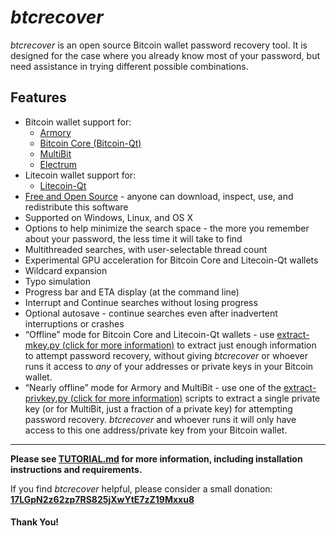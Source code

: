 # *btcrecover* #

*btcrecover* is an open source Bitcoin wallet password recovery tool. It is designed for the case where you already know most of your password, but need assistance in trying different possible combinations.

## Features ##

 * Bitcoin wallet support for:
     * [Armory](https://bitcoinarmory.com/)
     * [Bitcoin Core (Bitcoin-Qt)](https://bitcoinarmory.com/download/)
     * [MultiBit](https://multibit.org/)
     * [Electrum](https://electrum.org/)
 * Litecoin wallet support for:
     * [Litecoin-Qt](https://litecoin.org/)
 * [Free and Open Source](http://en.wikipedia.org/wiki/Free_and_open-source_software) - anyone can download, inspect, use, and redistribute this software
 * Supported on Windows, Linux, and OS X
 * Options to help minimize the search space - the more you remember about your password, the less time it will take to find
 * Multithreaded searches, with user-selectable thread count
 * Experimental GPU acceleration for Bitcoin Core and Litecoin-Qt wallets
 * Wildcard expansion
 * Typo simulation
 * Progress bar and ETA display (at the command line)
 * Interrupt and Continue searches without losing progress
 * Optional autosave - continue searches even after inadvertent interruptions or crashes
 * “Offline” mode for Bitcoin Core and Litecoin-Qt wallets - use [extract-mkey.py (click for more information)](extract-mkey/README.md) to extract just enough information to attempt password recovery, without giving *btcrecover* or whoever runs it access to *any* of your addresses or private keys in your Bitcoin wallet.
 * “Nearly offline” mode for Armory and MultiBit - use one of the [extract-privkey.py (click for more information)](extract-privkey/README.md) scripts to extract a single private key (or for MultiBit, just a fraction of a private key) for attempting password recovery. *btcrecover* and whoever runs it will only have access to this one address/private key from your Bitcoin wallet.

----------

**Please see [TUTORIAL.md](TUTORIAL.md) for more information, including installation instructions and requirements.**

If you find *btcrecover* helpful, please consider a small donation:
**[17LGpN2z62zp7RS825jXwYtE7zZ19Mxxu8](bitcoin:17LGpN2z62zp7RS825jXwYtE7zZ19Mxxu8?label=btcrecover)**

#### Thank You! ####
